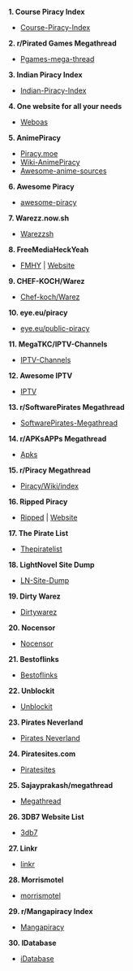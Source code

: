 **1. Course Piracy Index**
* [Course-Piracy-Index](https://github.com/ItIsMeCall911/Course-Piracy-Index)

**2. r/Pirated Games Megathread**
* [Pgames-mega-thread](https://rentry.org/pgames-mega-thread)

**3. Indian Piracy Index**
* [Indian-Piracy-Index](https://github.com/anymeofu/Indian-Piracy-Index)

**4. One website for all your needs**
* [Weboas](https://weboas.is/)

**5. AnimePiracy**

* [Piracy.moe](https://piracy.moe/)
* [Wiki-AnimePiracy](https://wiki.piracy.moe/)
* [Awesome-anime-sources](https://github.com/anshumanv/awesome-anime-sources)

**6. Awesome Piracy**
* [awesome-piracy](https://github.com/Igglybuff/awesome-piracy/)

**7. Warezz.now.sh**
* [Warezzsh](https://piracy.vercel.app/)

**8. FreeMediaHeckYeah**
* [FMHY](https://www.reddit.com/r/FREEMEDIAHECKYEAH/wiki/index) | [Website](https://fmhy.tk/)

**9. CHEF-KOCH/Warez**
* [Chef-koch/Warez](https://libraries.io/github/CHEF-KOCH/Warez)

**10. eye.eu/piracy**
* [eye.eu/public-piracy](https://the-eye.eu/public/Piracy/)

**11. MegaTKC/IPTV-Channels**
* [IPTV-Channels](https://github.com/MegaTKC/IPTV-Channels)

**12. Awesome IPTV**
* [IPTV](https://github.com/iptv-org/iptv)

**13. r/SoftwarePirates Megathread**
* [SoftwarePirates-Megathread](https://rentry.org/SoftwarePirates-Megathread)

**14. r/APKsAPPs Megathread**
* [Apks](https://apksapps.notion.site/096ef38f452342ba99b4e1509a449729?v=9970360b443643789c333bd2c7180009)

**15. r/Piracy Megathread**
* [Piracy/Wiki/index](https://www.reddit.com/r/Piracy/wiki/index)

**16. Ripped Piracy**
* [Ripped](https://github.com/rippedpiracy/docs) | [Website](https://ripped.guidehttps://ripped.guide)

**17. The Pirate List**
* [Thepiratelist](https://thepiratelist.com/)

**18. LightNovel Site Dump**
* [LN-Site-Dump](https://docs.google.com/spreadsheets/d/1KGPLcSikfMgjtL7u8e2eiMQwDIgoAefOZsVrEzN9MQw/htmlview)

**19. Dirty Warez**
* [Dirtywarez](https://dirtywarez.org/)

**20. Nocensor**
* [Nocensor](https://nocensor.biz/)

**21. Bestoflinks**
* [Bestoflinks](http://bestoflinks.synology.me/)

**22. Unblockit**
* [Unblockit](https://unblockit.bz/)

**23. Pirates Neverland**
* [Pirates Neverland](http://www.neverland.ws/index.html)

**24. Piratesites.com**
* [Piratesites](https://web.archive.org/web/20200317192929/https://piratesites.com/)

**25. Sajayprakash/megathread**
* [Megathread](https://github.com/sajayprakash/megathread)

**26. 3DB7 Website List**
* [3db7](https://3db7.xyz/stream/website)

**27. Linkr**
* [linkr](https://www.linkr.top/)

**28. Morrismotel**
* [morrismotel](https://morrismotel.com/)

**29. r/Mangapiracy Index**
* [Mangapiracy](https://www.reddit.com/r/mangapiracy/about/)

**30. IDatabase**
* [iDatabase](https://telegra.ph/Resources-11-28)
